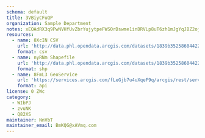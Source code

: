 ```yaml
---
schema: default
title: 3VBiyCFuQP 
organization: Sample Department 
notes: xEOAdRX3q9PwNVHfUvZbrYujytpeFWS0rDswme1inDRVLp8uT6zh1mJgYqJBZ2ojllvS7KsKANQUckb30Hy689I LEW5o5BakgXO 
resources:
  - name: 8XcIN CSV
    url: 'http://data.phl.opendata.arcgis.com/datasets/1839b35258604422b0b520cbb668df0d_0.csv'
    format: csv
  - name: nyRNm Shapefile
    url: 'http://data.phl.opendata.arcgis.com/datasets/1839b35258604422b0b520cbb668df0d_0.zip'
    format: shp
  - name: 8FmL3 GeoService
    url: 'https://services.arcgis.com/fLeGjb7u4uXqeF9q/arcgis/rest/services/Air_Monitoring_Stations/FeatureServer/0/query'
    format: api
license: 0 ZWc 
category:
  - WIbPJ 
  - zvuNK 
  - Q82XS 
maintainer: NnVbT  
maintainer_email: BmKQG@xAVmq.com
---
```

